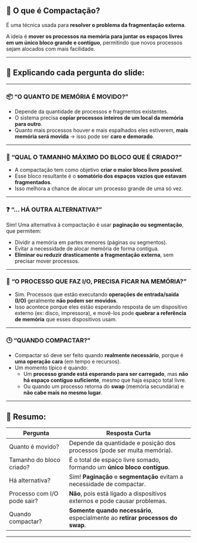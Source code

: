 ## 🧹 O que é **Compactação**?

É uma técnica usada para **resolver o problema da fragmentação externa**.

A ideia é **mover os processos na memória para juntar os espaços livres em um único bloco grande e contíguo**, permitindo que novos processos sejam alocados com mais facilidade.

---

## 🧠 Explicando cada pergunta do slide:

---

### 📦 **“O QUANTO DE MEMÓRIA É MOVIDO?”**

- Depende da quantidade de processos e fragmentos existentes.
- O sistema precisa **copiar processos inteiros de um local da memória para outro**.
- Quanto mais processos houver e mais espalhados eles estiverem, **mais memória será movida** → isso pode ser **caro e demorado**.

---

### 📏 **“QUAL O TAMANHO MÁXIMO DO BLOCO QUE É CRIADO?”**

- A compactação tem como objetivo **criar o maior bloco livre possível**.
- Esse bloco resultante é o **somatório dos espaços vazios que estavam fragmentados**.
- Isso melhora a chance de alocar um processo grande de uma só vez.

---

### ❓ **“… HÁ OUTRA ALTERNATIVA?”**

Sim! Uma alternativa à compactação é usar **paginação ou segmentação**, que permitem:

- Dividir a memória em partes menores (páginas ou segmentos).
- Evitar a necessidade de alocar memória de forma contígua.
- **Eliminar ou reduzir drasticamente a fragmentação externa**, sem precisar mover processos.

---

### 🔄 **“O PROCESSO QUE FAZ I/O, PRECISA FICAR NA MEMÓRIA?”**

- Sim. Processos que estão executando **operações de entrada/saída (I/O)** geralmente **não podem ser movidos**.
- Isso acontece porque eles estão esperando resposta de um dispositivo externo (ex: disco, impressora), e movê-los pode **quebrar a referência de memória** que esses dispositivos usam.

---

### 🕒 **“QUANDO COMPACTAR?”**

- Compactar só deve ser feito quando **realmente necessário**, porque é **uma operação cara** (em tempo e recursos).
- Um momento típico é quando:
  - Um **processo grande está esperando para ser carregado**, mas **não há espaço contíguo suficiente**, mesmo que haja espaço total livre.
  - Ou quando um processo retorna do **swap** (memória secundária) e **não cabe mais no mesmo lugar**.

---

## 🧠 Resumo:

| Pergunta                    | Resposta Curta                                                                 |
|----------------------------|---------------------------------------------------------------------------------|
| Quanto é movido?           | Depende da quantidade e posição dos processos (pode ser muita memória).         |
| Tamanho do bloco criado?   | É o total de espaço livre somado, formando um **único bloco contíguo**.         |
| Há alternativa?            | Sim! **Paginação** e **segmentação** evitam a necessidade de compactar.        |
| Processo com I/O pode sair?| **Não**, pois está ligado a dispositivos externos e pode causar problemas.     |
| Quando compactar?          | **Somente quando necessário**, especialmente ao **retirar processos do swap**. |

---


